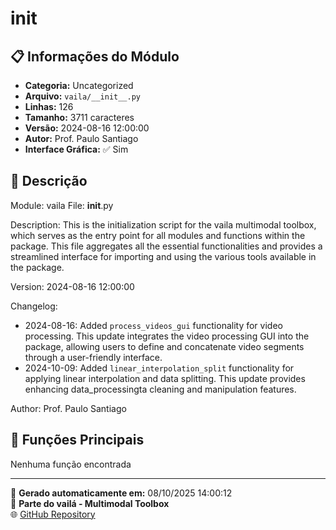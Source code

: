 # __init__

## 📋 Informações do Módulo

- **Categoria:** Uncategorized
- **Arquivo:** `vaila/__init__.py`
- **Linhas:** 126
- **Tamanho:** 3711 caracteres
- **Versão:** 2024-08-16 12:00:00
- **Autor:** Prof. Paulo Santiago
- **Interface Gráfica:** ✅ Sim

## 📖 Descrição


Module: vaila
File: __init__.py

Description:
This is the initialization script for the vaila multimodal toolbox, which serves as the entry point for all modules and functions within the package. This file aggregates all the essential functionalities and provides a streamlined interface for importing and using the various tools available in the package.

Version: 2024-08-16 12:00:00

Changelog:
- 2024-08-16: Added `process_videos_gui` functionality for video processing. This update integrates the video processing GUI into the package, allowing users to define and concatenate video segments through a user-friendly interface.
- 2024-10-09: Added `linear_interpolation_split` functionality for applying linear interpolation and data splitting. This update provides enhancing data_processingta cleaning and manipulation features.

Author: Prof. Paulo Santiago


## 🔧 Funções Principais

Nenhuma função encontrada





---

📅 **Gerado automaticamente em:** 08/10/2025 14:00:12  
🔗 **Parte do vailá - Multimodal Toolbox**  
🌐 [GitHub Repository](https://github.com/vaila-multimodaltoolbox/vaila)
